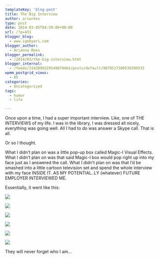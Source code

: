 ```yaml
---
templateKey: 'blog-post'
title: The Big Interview
author: ariwrees
type: post
date: 2014-03-05T04:59:00+00:00
url: /?p=431
blogger_blog:
  - www.igobyari.com
blogger_author:
  - Arianna Rees
blogger_permalink:
  - /2014/03/the-big-interview.html
blogger_internal:
  - /feeds/3142898329549879465/posts/default/9079517500539299533
wpmm_postgrid_views:
  - 65
categories:
  - Uncategorized
tags:
  - humor
  - life

---
```

Once upon a time, I had a super important interview. Like, one of THE INTERVIEWS of my life. I was in the library, I was dressed all nicely, everything was going well. All I had to do was answer a Skype call. That is all. 

Or so I thought. 

What I didn’t plan on was a little pop-up box called Magic-I Visual Effects. What I didn’t plan on was that said Magic-I box would pop right up into my face just as I answered the call. What I didn’t plan on was that I’d be smashed into a little cartoon television set and spend the whole interview with my face INSIDE IT. AS MY POTENTIAL..LY (whatever) FUTURE EMPLOYER INTERVIEWED ME. 

Essentially, it went like this: 

[![](https://www.igobyari.com/wp-content/uploads/2014/03/Image366.jpg)](https://www.igobyari.com/wp-content/uploads/2014/03/Image366.jpg)

[![](https://www.igobyari.com/wp-content/uploads/2014/03/Image367.jpg)](https://www.igobyari.com/wp-content/uploads/2014/03/Image367.jpg)

[![](https://www.igobyari.com/wp-content/uploads/2014/03/Image368.jpg)](https://www.igobyari.com/wp-content/uploads/2014/03/Image368.jpg)

[![](https://www.igobyari.com/wp-content/uploads/2014/03/Image369.jpg)](https://www.igobyari.com/wp-content/uploads/2014/03/Image369.jpg)

[![](https://www.igobyari.com/wp-content/uploads/2014/03/Image370.jpg)](https://www.igobyari.com/wp-content/uploads/2014/03/Image370.jpg)

[![](https://www.igobyari.com/wp-content/uploads/2014/03/Image359.jpg)](https://www.igobyari.com/wp-content/uploads/2014/03/Image359.jpg)

They will never forget who I am…